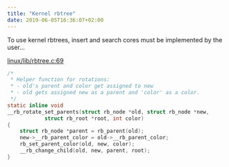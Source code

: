 ```yaml
---
title: "Kernel rbtree"
date: 2019-06-05T16:36:07+02:00
---
```


To use kernel rbtrees, insert and search cores must be implemented by the
user...

[linux/lib/rbtree.c:69](https://raw.githubusercontent.com/torvalds/linux/master/lib/rbtree.c)

```C
/*
 * Helper function for rotations:
 * - old's parent and color get assigned to new
 * - old gets assigned new as a parent and 'color' as a color.
 */
static inline void
__rb_rotate_set_parents(struct rb_node *old, struct rb_node *new,
			struct rb_root *root, int color)
{
	struct rb_node *parent = rb_parent(old);
	new->__rb_parent_color = old->__rb_parent_color;
	rb_set_parent_color(old, new, color);
	__rb_change_child(old, new, parent, root);
}
```
